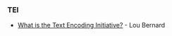 ### TEI

* [What is the Text Encoding Initiative?](https://books.openedition.org/oep/426) - Lou Bernard
